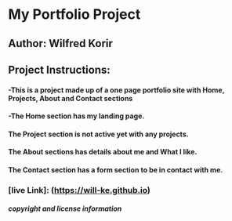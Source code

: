 # My Portfolio Project
## Author: Wilfred Korir
## Project Instructions:
#### -This is a project made up of a one page portfolio site with Home, Projects, About and Contact sections
#### -The Home section has my landing page.
#### The Project section is not active yet with any projects.
#### The About sections has details about me and What I like.
#### The Contact section has a form section to be in contact with me.
### [live Link]: (https://will-ke.github.io)
##### copyright and license information
